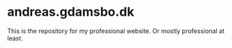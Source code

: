 # andreas.gdamsbo.dk

This is the repository for my professional website. Or mostly professional at least. 
